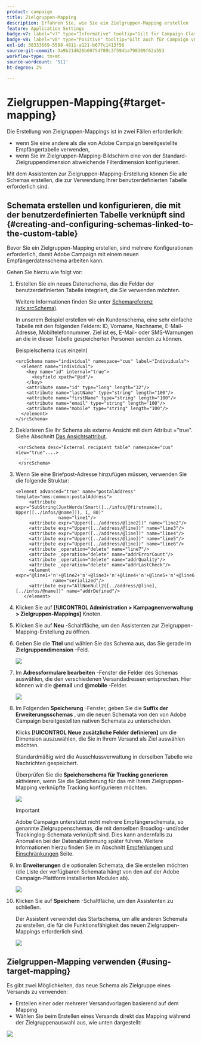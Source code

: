 ```yaml
---
product: campaign
title: Zielgruppen-Mapping
description: Erfahren Sie, wie Sie ein Zielgruppen-Mapping erstellen
feature: Application Settings
badge-v7: label="v7" type="Informative" tooltip="Gilt für Campaign Classic v7"
badge-v8: label="v8" type="Positive" tooltip="Gilt auch für Campaign v8"
exl-id: 38333669-5598-4811-a121-b677c1413f56
source-git-commit: 3a9b21d626b60754789c3f594ba798309f62a553
workflow-type: tm+mt
source-wordcount: '511'
ht-degree: 2%

---
```


# Zielgruppen-Mapping{#target-mapping}



Die Erstellung von Zielgruppen-Mappings ist in zwei Fällen erforderlich:

* wenn Sie eine andere als die von Adobe Campaign bereitgestellte Empfängertabelle verwenden,
* wenn Sie im Zielgruppen-Mapping-Bildschirm eine von der Standard-Zielgruppendimension abweichende Filterdimension konfigurieren.

Mit dem Assistenten zur Zielgruppen-Mapping-Erstellung können Sie alle Schemas erstellen, die zur Verwendung Ihrer benutzerdefinierten Tabelle erforderlich sind.

## Schemata erstellen und konfigurieren, die mit der benutzerdefinierten Tabelle verknüpft sind {#creating-and-configuring-schemas-linked-to-the-custom-table}

Bevor Sie ein Zielgruppen-Mapping erstellen, sind mehrere Konfigurationen erforderlich, damit Adobe Campaign mit einem neuen Empfängerdatenschema arbeiten kann.

Gehen Sie hierzu wie folgt vor:

1. Erstellen Sie ein neues Datenschema, das die Felder der benutzerdefinierten Tabelle integriert, die Sie verwenden möchten.

   Weitere Informationen finden Sie unter [Schemareferenz (xtk:srcSchema)](../../configuration/using/about-schema-reference.md).

   In unserem Beispiel erstellen wir ein Kundenschema, eine sehr einfache Tabelle mit den folgenden Feldern: ID, Vorname, Nachname, E-Mail-Adresse, Mobiltelefonnummer. Ziel ist es, E-Mail- oder SMS-Warnungen an die in dieser Tabelle gespeicherten Personen senden zu können.

   Beispielschema (cus:einzeln)

   ```
   <srcSchema name="individual" namespace="cus" label="Individuals">
     <element name="individual">
       <key name="id" internal="true">
         <keyfield xpath="@id"/>
       </key>
       <attribute name="id" type="long" length="32"/>
       <attribute name="lastName" type="string" length="100"/>
       <attribute name="firstName" type="string" length="100"/>
       <attribute name="email" type="string" length="100"/>
       <attribute name="mobile" type="string" length="100"/>
     </element>
   </srcSchema>
   ```

1. Deklarieren Sie Ihr Schema als externe Ansicht mit dem Attribut =&quot;true&quot;. Siehe Abschnitt [Das Ansichtsattribut](../../configuration/using/schema-characteristics.md#the-view-attribute).

   ```
    <srcSchema desc="External recipient table" namespace="cus" view="true"....>
      ...
    </srcSchema>
   ```

1. Wenn Sie eine Briefpost-Adresse hinzufügen müssen, verwenden Sie die folgende Struktur:

   ```
   <element advanced="true" name="postalAddress" template="nms:common:postalAddress">
        <attribute expr="SubString(JuxtWords(Smart([../infos/@firstname]), Upper([../infos/@name])), 1, 80)"
                   name="line1"/>
        <attribute expr="Upper([../address/@line2])" name="line2"/>
        <attribute expr="Upper([../address/@line])" name="line3"/>
        <attribute expr="Upper([../address/@line])" name="line4"/>
        <attribute expr="Upper([../address/@line])" name="line5"/>
        <attribute expr="Upper([../address/@line])" name="line6"/>
        <attribute _operation="delete" name="line7"/>
        <attribute _operation="delete" name="addrErrorCount"/>
        <attribute _operation="delete" name="addrQuality"/>
        <attribute _operation="delete" name="addrLastCheck"/>
        <element expr="@line1+'n'+@line2+'n'+@line3+'n'+@line4+'n'+@line5+'n'+@line6"
                 name="serialized"/>
        <attribute expr="AllNonNull2([../address/@line], [../infos/@name])" name="addrDefined"/>
      </element>
   ```

1. Klicken Sie auf **[!UICONTROL Administration > Kampagnenverwaltung > Zielgruppen-Mappings]** Knoten.
1. Klicken Sie auf **Neu** -Schaltfläche, um den Assistenten zur Zielgruppen-Mapping-Erstellung zu öffnen.
1. Geben Sie die **Titel** und wählen Sie das Schema aus, das Sie gerade im **Zielgruppendimension** -Feld.

   ![](assets/mapping_diffusion_wizard_1.png)

1. Im **Adressformulare bearbeiten** -Fenster die Felder des Schemas auswählen, die den verschiedenen Versandadressen entsprechen. Hier können wir die **@email** und **@mobile** -Felder.

   ![](assets/mapping_diffusion_wizard_2.png)

1. Im Folgenden **Speicherung** -Fenster, geben Sie die **Suffix der Erweiterungsschemas** , um die neuen Schemata von den von Adobe Campaign bereitgestellten nativen Schemata zu unterscheiden.

   Klicks **[!UICONTROL Neue zusätzliche Felder definieren]** um die Dimension auszuwählen, die Sie in Ihrem Versand als Ziel auswählen möchten.

   Standardmäßig wird die Ausschlussverwaltung in derselben Tabelle wie Nachrichten gespeichert.

   Überprüfen Sie die **Speicherschema für Tracking generieren** aktivieren, wenn Sie die Speicherung für das mit Ihrem Zielgruppen-Mapping verknüpfte Tracking konfigurieren möchten.

   ![](assets/mapping_diffusion_wizard_3.png)

   >[!IMPORTANT]
   >
   >Adobe Campaign unterstützt nicht mehrere Empfängerschemata, so genannte Zielgruppenschemas, die mit denselben Broadlog- und/oder Trackinglog-Schemata verknüpft sind. Dies kann andernfalls zu Anomalien bei der Datenabstimmung später führen. Weitere Informationen hierzu finden Sie im Abschnitt [Empfehlungen und Einschränkungen](../../configuration/using/about-custom-recipient-table.md) Seite.

1. Im **Erweiterungen** die optionalen Schemata, die Sie erstellen möchten (die Liste der verfügbaren Schemata hängt von den auf der Adobe Campaign-Plattform installierten Modulen ab).

   ![](assets/mapping_diffusion_wizard_4.png)

1. Klicken Sie auf **Speichern** -Schaltfläche, um den Assistenten zu schließen.

   Der Assistent verwendet das Startschema, um alle anderen Schemata zu erstellen, die für die Funktionsfähigkeit des neuen Zielgruppen-Mappings erforderlich sind.

   ![](assets/mapping_schema_list.png)

## Zielgruppen-Mapping verwenden {#using-target-mapping}

Es gibt zwei Möglichkeiten, das neue Schema als Zielgruppe eines Versands zu verwenden:

* Erstellen einer oder mehrerer Versandvorlagen basierend auf dem Mapping
* Wählen Sie beim Erstellen eines Versands direkt das Mapping während der Zielgruppenauswahl aus, wie unten dargestellt:

![](assets/mapping_selection_ciblage.png)
